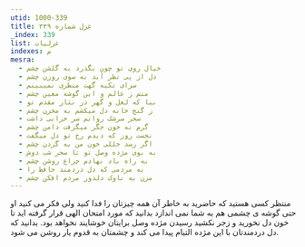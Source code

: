 ```yaml
---
utid: 1000-339
title: غزل شماره ۳۳۹
_index: 339
list: غزلیات
indexes: م
mesra:
  - خیال روی تو چون بگذرد به گلشن چشم
  - دل از پی نظر آید به سوی روزن چشم
  - سزای تکیه گهت منظری نمیبینم
  - منم ز عالم و این گوشه معین چشم
  - بیا که لعل و گهر در نثار مقدم تو
  - ز گنج خانه دل میکشم به مخزن چشم
  - سحر سرشک روانم سر خرابی داشت
  - گرم نه خون جگر میگرفت دامن چشم
  - نخست روز که دیدم رخ تو دل میگفت
  - اگر رسد خللی خون من به گردن چشم
  - به بوی مژده وصل تو تا سحر شب دوش
  - به راه باد نهادم چراغ روشن چشم
  - به مردمی که دل دردمند حافظ را
  - مزن به ناوک دلدوز مردم افکن چشم
---
```

منتظر کسی هستید که حاضرید به خاطر آن همه چیزتان را فدا کنید ولی فکر می کنید او حتی گوشه ی چشمی هم به شما نمی اندازد بدانید که مورد امتحان الهی قرار گرفته اید تا خون دل نخورید و زجر نکشید رسیدن مژده وصل برایتان خوشایند نخواهد بود. بدانید که دل دردمندتان با این مژده التیام پیدا می کند و چشمتان به قدوم یار روشن می شود.

